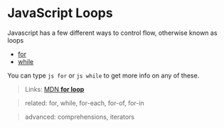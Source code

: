 # JavaScript Loops

Javascript has a few different ways to control flow, otherwise known as loops

- [for](JS-For-Loop)
- [while](JS-While-Loop)

You can type `js for` or `js while` to get more info on any of these.

> Links: [MDN **for loop**](https://developer.mozilla.org/en-US/docs/Web/JavaScript/Reference/Statements/for)

> related: for, while, for-each, for-of, for-in

> advanced: comprehensions, iterators
